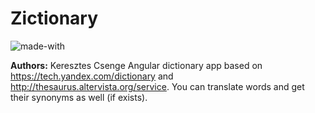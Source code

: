 # Zictionary
![made-with](https://img.shields.io/badge/Made%20with-TypeScript-1f425f.svg)

**Authors:** Keresztes Csenge
Angular dictionary app based on https://tech.yandex.com/dictionary and http://thesaurus.altervista.org/service. You can translate words and get their synonyms as well (if exists).
